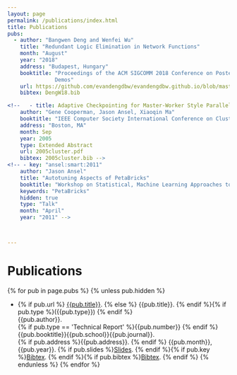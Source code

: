 ```yaml
---
layout: page
permalink: /publications/index.html
title: Publications
pubs:
  - author: "Bangwen Deng and Wenfei Wu"
    title: "Redundant Logic Elimination in Network Functions"
    month: "August"
    year: "2018"
    address: "Budapest, Hungary"
    booktitle: "Proceedings of the ACM SIGCOMM 2018 Conference on Posters and
               Demos"
    url: https://github.com/evandengdbw/evandengdbw.github.io/blob/master/publications/redundant-logic-elimination.pdf
    bibtex: DengW18.bib

<!--   - title: Adaptive Checkpointing for Master-Worker Style Parallelism
    author: "Gene Cooperman, Jason Ansel, Xiaoqin Ma"
    booktitle: "IEEE Computer Society International Conference on Cluster Computing"
    address: "Boston, MA"
    month: Sep
    year: 2005
    type: Extended Abstract
    url: 2005cluster.pdf
    bibtex: 2005cluster.bib -->
<!-- - key: "ansel:smart:2011"
    author: "Jason Ansel"
    title: "Autotuning Aspects of PetaBricks"
    booktitle: "Workshop on Statistical, Machine Learning Approaches to Architecture, Compilation (SMART)"
    keywords: "PetaBricks"
    hidden: true
    type: "Talk"
    month: "April"
    year: "2011" -->



---
```


# Publications

{% for pub in page.pubs %}
{% unless pub.hidden %}
  - {% if pub.url %} [{{pub.title}}]({{pub.url}}).
    {% else %} {{pub.title}}.
    {% endif %}{% if pub.type %}({{pub.type}})
    {% endif %}<br>
    {{pub.author}}.<br>
    {% if pub.type == 'Technical Report' %}{{pub.number}}
    {% endif %}{{pub.booktitle}}{{pub.school}}{{pub.journal}}.<br>
    {% if pub.address %}{{pub.address}}.
    {% endif %} {{pub.month}}, {{pub.year}}. {% if pub.slides %}[Slides]({{pub.slides}}).
    {% endif %}{% if pub.key %}[Bibtex](http://groups.csail.mit.edu/commit/bibtex.cgi?key={{pub.key}}).
    {% endif %}{% if pub.bibtex %}[Bibtex]({{pub.bibtex}}).
    {% endif %}
{% endunless %}
{% endfor %}



